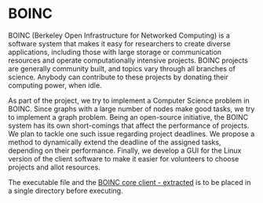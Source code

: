 BOINC
=====

BOINC (Berkeley Open Infrastructure for Networked Computing) is a software system that makes it easy for researchers to create diverse applications, including those with large storage or communication resources and operate computationally intensive projects. BOINC projects are generally community built, and topics vary through all branches of science. Anybody can contribute to these projects by donating their computing power, when idle.

As part of the project, we try to implement a Computer Science problem in BOINC. Since graphs with a large number of nodes make good tasks, we try to implement a graph problem. Being an open-source initiative, the BOINC system has its own short-comings that affect the performance of projects. We plan to tackle one such issue regarding project deadlines. We propose a method to dynamically extend the deadline of the assigned tasks, depending on their performance. Finally, we develop a GUI for the Linux version of the client software to make it easier for volunteers to choose projects and allot resources.

The executable file and the [BOINC core client - extracted](http://boinc.berkeley.edu/dl/boinc_7.2.33_x86_64-pc-linux-gnu.sh) is to be placed in a single directory before executing.
